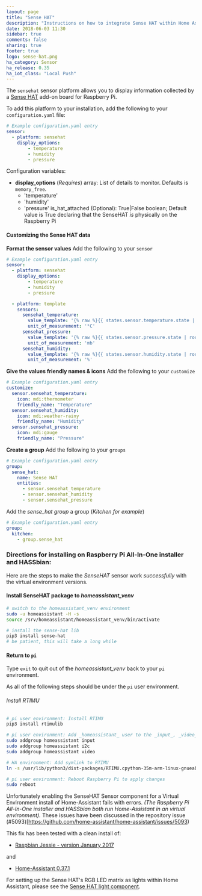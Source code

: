 ```yaml
---
layout: page
title: "Sense HAT"
description: "Instructions on how to integrate Sense HAT within Home Assistant."
date: 2018-06-03 11:30
sidebar: true
comments: false
sharing: true
footer: true
logo: sense-hat.png
ha_category: Sensor
ha_release: 0.35
ha_iot_class: "Local Push"
---
```



The `sensehat` sensor platform allows you to display information collected by a [Sense HAT](https://www.raspberrypi.org/products/sense-hat/) add-on board for Raspberry Pi.

To add this platform to your installation, add the following to your `configuration.yaml` file:

```yaml
# Example configuration.yaml entry
sensor:
  - platform: sensehat
    display_options:
        - temperature
        - humidity
        - pressure
```

Configuration variables:

- **display_options** (*Requires*) array: List of details to monitor. Defaults is `memory_free`.
  - 'temperature'
  - 'humidity'
  - 'pressure'
  is_hat_attached (Optional): True|False boolean; Default value is True declaring that the SenseHAT _is_ physically on the Raspberry Pi


#### Customizing the Sense HAT data

**Format the sensor values**
Add the following to your `sensor`

```yaml
# Example configuration.yaml entry
sensor:
  - platform: sensehat
    display_options:
        - temperature
        - humidity
        - pressure

  - platform: template
    sensors:
      sensehat_temperature:
        value_template: '{% raw %}{{ states.sensor.temperature.state | round(1) }}{% endraw %}'
        unit_of_measurement: '°C'
      sensehat_pressure:
        value_template: '{% raw %}{{ states.sensor.pressure.state | round(1) }}{% endraw %}'
        unit_of_measurement: 'mb'
      sensehat_humidity:
        value_template: '{% raw %}{{ states.sensor.humidity.state | round(1) }}{% endraw %}'
        unit_of_measurement: '%'
```

**Give the values friendly names & icons**
Add the following to your `customize`

```yaml
# Example configuration.yaml entry
customize:
  sensor.sensehat_temperature:
    icon: mdi:thermometer
    friendly_name: "Temperature"
  sensor.sensehat_humidity:
    icon: mdi:weather-rainy
    friendly_name: "Humidity"
  sensor.sensehat_pressure:
    icon: mdi:gauge
    friendly_name: "Pressure"
```

**Create a group**
Add the following to your `groups`

```yaml
# Example configuration.yaml entry
group:
  sense_hat:
    name: Sense HAT
    entities:
      - sensor.sensehat_temperature
      - sensor.sensehat_humidity
      - sensor.sensehat_pressure
```
Add the _sense_hat group_ a group (_Kitchen for example_)
```yaml
# Example configuration.yaml entry
group:
  kitchen:
    - group.sense_hat
```


### Directions for installing on Raspberry Pi All-In-One installer and HASSbian:
Here are the steps to make the _SenseHAT_ sensor work _successfully_ with the virtual environment versions.

#### Install SenseHAT package to _homeassistant_venv_
```bash
# switch to the homeassistant_venv environment
sudo -u homeassistant -H -s
source /srv/homeassistant/homeassistant_venv/bin/activate

# install the sense-hat lib
pip3 install sense-hat
# be patient, this will take a long while
```
#### Return to `pi`
Type `exit` to quit out of the _homeassistant_venv_ back to your `pi` environment.

As all of the following steps should be under the `pi` user environment.

###### Install _RTIMU_

```bash
# pi user environment: Install RTIMU
pip3 install rtimulib

# pi user environment: Add _homeassistant_ user to the _input_, _video_ and the _i2c_ groups
sudo addgroup homeassistant input
sudo addgroup homeassistant i2c
sudo addgroup homeassistant video

# HA environment: Add symlink to RTIMU
ln -s /usr/lib/python3/dist-packages/RTIMU.cpython-35m-arm-linux-gnueabihf.so /srv/homeassistant/lib/python3.5/site-packages/

# pi user environment: Reboot Raspberry Pi to apply changes
sudo reboot
```

Unfortunately enabling the SenseHAT Sensor component for a Virtual Environment install of Home-Assistant fails with errors.
_(The Raspberry Pi All-In-One installer and HASSbian both run Home-Assistant in an virtual environment)._
These issues have been discussed in the repository issue (#5093)[https://github.com/home-assistant/home-assistant/issues/5093)

This fix has been tested with a clean install of:

* [Raspbian Jessie - version January 2017](https://downloads.raspberrypi.org/raspbian/images/raspbian-2017-01-10/)

and

* [Home-Assistant 0.37.1](/getting-started/installation-raspberry-pi-all-in-one/)

For setting up the Sense HAT's RGB LED matrix as lights within Home Assistant, please see the [Sense HAT light component](/components/light.sensehat/).
